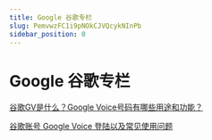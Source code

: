 ```yaml
---
title: Google 谷歌专栏
slug: PemvwzFC1i9pNOkCJVQcykNInPb
sidebar_position: 0
---
```



# Google 谷歌专栏

[谷歌GV是什么？Google Voice号码有哪些用途和功能？](/PemvwzFC1i9pNOkCJVQcykNInPb/EwIuwbwRKihk0akvAiXcjUatnqb) 

[谷歌账号 Google Voice 登陆以及常见使用问题](/PemvwzFC1i9pNOkCJVQcykNInPb/UDjNwv5SoiksHNkSkZjc88BJnxc) 

